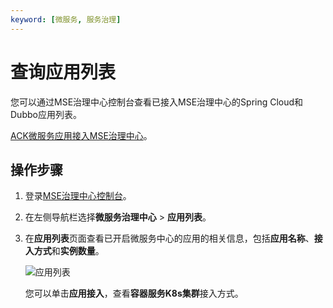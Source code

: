 ```yaml
---
keyword: [微服务, 服务治理]
---
```


# 查询应用列表

您可以通过MSE治理中心控制台查看已接入MSE治理中心的Spring Cloud和Dubbo应用列表。

[ACK微服务应用接入MSE治理中心]()。

## 操作步骤

1.  登录[MSE治理中心控制台](https://mse.console.aliyun.com/?spm=a2c4g.11186623.2.13.f90a6a60WiEx0N#/msc/home)。

2.  在左侧导航栏选择**微服务治理中心** \> **应用列表**。

3.  在**应用列表**页面查看已开启微服务中心的应用的相关信息，包括**应用名称**、**接入方式**和**实例数量**。

    ![应用列表](https://static-aliyun-doc.oss-cn-hangzhou.aliyuncs.com/assets/img/zh-CN/7859209951/p99800.png)

    您可以单击**应用接入**，查看**容器服务K8s集群**接入方式。


